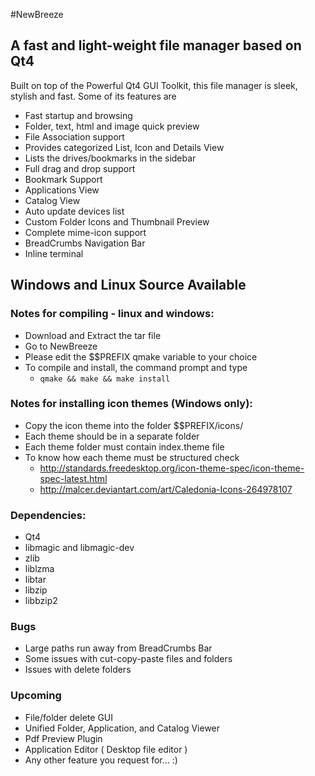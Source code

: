 #NewBreeze
## A fast and light-weight file manager based on Qt4

Built on top of the Powerful Qt4 GUI Toolkit, this file manager is sleek, stylish and fast.
Some of its features are
* Fast startup and browsing
* Folder, text, html and image quick preview
* File Association support
* Provides categorized List, Icon and Details View
* Lists the drives/bookmarks in the sidebar
* Full drag and drop support
* Bookmark Support
* Applications View
* Catalog View
* Auto update devices list
* Custom Folder Icons and Thumbnail Preview
* Complete mime-icon support
* BreadCrumbs Navigation Bar
* Inline terminal

## Windows and Linux Source Available

### Notes for compiling - linux and windows:
* Download and Extract the tar file
* Go to NewBreeze
* Please edit the $$PREFIX qmake variable to your choice
* To  compile and install, the command prompt and type
  + `qmake && make && make install`

### Notes for installing icon themes (Windows only):
* Copy the icon theme into the folder $$PREFIX/icons/
* Each theme should be in a separate folder
* Each theme folder must contain index.theme file
* To know how each theme must be structured check
  - http://standards.freedesktop.org/icon-theme-spec/icon-theme-spec-latest.html
  - http://malcer.deviantart.com/art/Caledonia-Icons-264978107

### Dependencies:
* Qt4
* libmagic and libmagic-dev
* zlib
* liblzma
* libtar
* libzip
* libbzip2

### Bugs
* Large paths run away from BreadCrumbs Bar
* Some issues with cut-copy-paste files and folders
* Issues with delete folders

### Upcoming
* File/folder delete GUI
* Unified Folder, Application, and Catalog Viewer
* Pdf Preview Plugin
* Application Editor ( Desktop file editor )
* Any other feature you request for... :)

